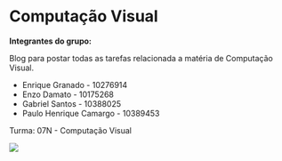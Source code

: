 # Computação Visual

<b>Integrantes do grupo:</b> 
<p>Blog para postar todas as tarefas relacionada a matéria de Computação Visual.</p>
<ul>
<li>Enrique Granado - 10276914</li>
<li>Enzo Damato - 10175268</li>
<li>Gabriel Santos - 10388025</li>
<li>Paulo Henrique Camargo - 10389453</li>
</ul>
<p>Turma: 07N - Computação Visual</p>
<img src="https://media.giphy.com/media/v1.Y2lkPTc5MGI3NjExemJiaTZ0NW81dTZjOGU1N3g0dW92MTRpbXF2YzVyeXZlMzgxcWx6ZCZlcD12MV9pbnRlcm5hbF9naWZfYnlfaWQmY3Q9Zw/yJFeycRK2DB4c/giphy.gif"> 

